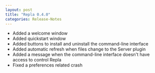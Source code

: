 ```yaml
---
layout: post
title: "Repla 0.4.0"
categories: Release-Notes
---
```


- Added a welcome window
- Added quickstart window
- Added buttons to install and uninstall the command-line interface
- Added automatic refresh when files change to the Server plugin
- Added a message when the command-line interface doesn't have access to control Repla
- Fixed a preferences related crash
